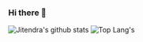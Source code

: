 ### Hi there 👋

![Jitendra's github stats](https://github-readme-stats.vercel.app/api?username=adhocore&show_icons=true&count_private=true)
![Top Lang's](https://github-readme-stats.vercel.app/api/top-langs/?username=adhocore&layout=compact)

<!--
**adhocore/adhocore** is a ✨ _special_ ✨ repository because its `README.md` (this file) appears on your GitHub profile.

Here are some ideas to get you started:

- 🔭 I’m currently working on ...
- 🌱 I’m currently learning ...
- 👯 I’m looking to collaborate on ...
- 🤔 I’m looking for help with ...
- 💬 Ask me about ...
- 📫 How to reach me: ...
- 😄 Pronouns: ...
- ⚡ Fun fact: ...
-->
